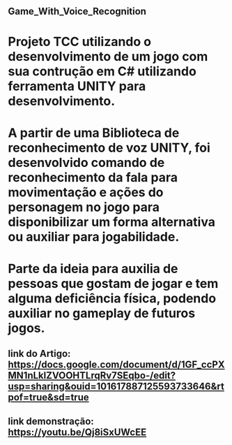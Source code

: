 ## Game_With_Voice_Recognition

# Projeto TCC utilizando o desenvolvimento de um jogo com sua contrução em C# utilizando ferramenta UNITY para desenvolvimento.

# A partir de uma Biblioteca de reconhecimento de voz UNITY, foi desenvolvido comando de reconhecimento da fala para movimentação e ações do personagem no jogo para disponibilizar um forma alternativa ou auxiliar para jogabilidade.

# Parte da ideia para auxilia de pessoas que gostam de jogar e tem alguma deficiência física, podendo auxiliar no gameplay de futuros jogos.

## link do Artigo: https://docs.google.com/document/d/1GF_ccPXMN1nLklZVOOHTLrqRv7SEqbo-/edit?usp=sharing&ouid=101617887125593733646&rtpof=true&sd=true
## link demonstração: https://youtu.be/Qj8iSxUWcEE

